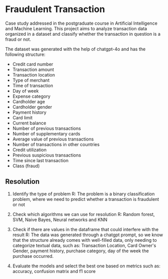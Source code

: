 # Fraudulent Transaction

Case study addressed in the postgraduate course in Artificial Intelligence and Machine Learning.
This project aims to analyze transaction data organized in a dataset and classify whether the transaction in question is a fraud or not.

The dataset was generated with the help of chatgpt-4o and has the following structure:
- Credit card number
- Transaction amount
- Transaction location
- Type of merchant
- Time of transaction
- Day of week
- Expense category
- Cardholder age
- Cardholder gender
- Payment history
- Card limit
- Current balance
- Number of previous transactions
- Number of supplementary cards
- Average value of previous transactions
- Number of transactions in other countries
- Credit utilization
- Previous suspicious transactions
- Time since last transaction
- Class (fraud)

## Resolution

1. Identify the type of problem
    R: The problem is a binary classification problem, where we need to predict whether a transaction is fraudulent or not

2. Check which algorithms we can use for resolution
    R: Random forest, SVM, Naive Bayes, Neural networks and KNN

3. Check if there are values ​in the dataframe that could interfere with the result
    R: The data was generated through a chatgpt prompt, so we know that the structure already comes with well-filled data, only needing to categorize textual data, such as: Transaction Location, Card Owner's Gender, payment history, purchase category, day of the week the purchase occurred.

4. Evaluate the models and select the best one based on metrics such as: accuracy, confusion matrix and f1 score
